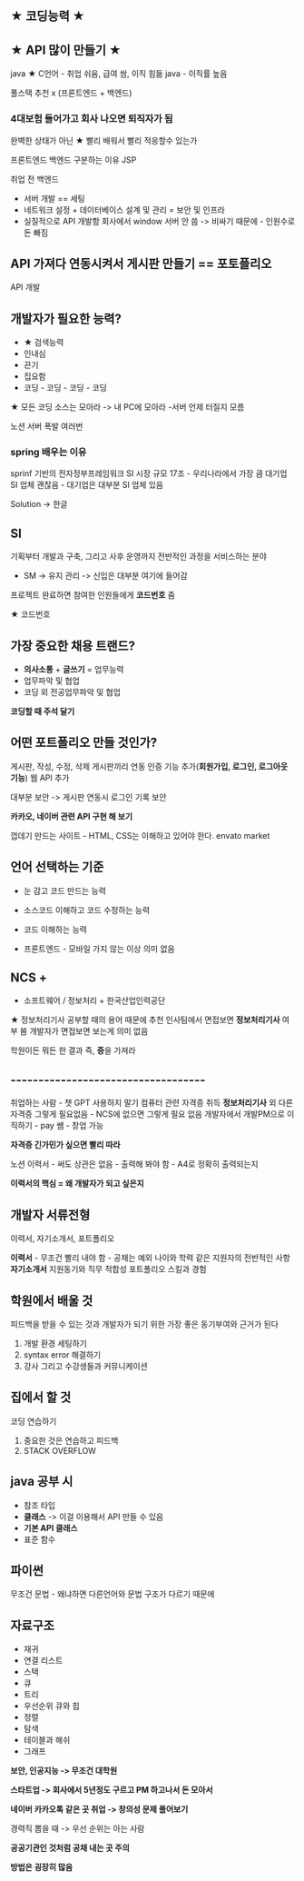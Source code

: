 ## ★ 코딩능력 ★
## ★ API 많이 만들기 ★
java ★
C언어 - 취업 쉬움, 급여 쌈, 이직 힘듦
java - 이직률 높음 

풀스택 추천 x (프론트엔드 + 백엔드)

### 4대보험 들어가고 회사 나오면 퇴직자가 됨
완벽한 상태가 아닌    ★ 빨리 배워서 빨리 적응할수 있는가

프론트엔드 백엔드 구분하는 이유
JSP

취업 전
백엔드 
- 서버 개발 == 세팅
- 네트워크 설정 + 데이터베이스 설계 및 관리 = 보안 및 인프라
- 실질적으로 API 개발함
회사에서 window 서버 안 씀 -> 비싸기 때문에 - 인원수로 돈 빠짐

## API 가져다 연동시켜서 게시판 만들기 == 포토플리오
API 개발 

## 개발자가 필요한 능력?
- ★ 검색능력
- 인내심
- 끈기
- 집요함
- 코딩 - 코딩 - 코딩 - 코딩

★ 모든 코딩 소스는 모아라 -> 내 PC에 모아라  -서버 언제 터질지 모름 

노션 서버 폭발 여러번 

### spring 배우는 이유
sprinf 기반의 전자정부프레임워크 
SI 시장 규모 17조 - 우리나라에서 가장 큼
대기업 SI 업체 괜찮음  - 대기업은 대부분 SI 업체 있음

Solution -> 한글

## SI 
기획부터 개발과 구축, 그리고 사후 운영까지 전반적인 과정을 서비스하는 분야
+ SM      -> 유지 관리  ->  신입은 대부분 여기에 들어감


프로젝트 완료하면 참여한 인원들에게 **코드번호** 줌

★ 코드번호 

## 가장 중요한 채용 트랜드?
- **의사소통** + **글쓰기** = 업무능력
- 업무파악 및 협업
- 코딩 외 전공업무파악 및 협업

**코딩할 때 주석 달기**

## 어떤 포트폴리오 만들 것인가?
게시판, 작성, 수정, 삭제
게시판끼리 연동
인증 기능 추가(**회원가입, 로그인, 로그아웃 기능**)
웹 API 추가

대부분 보안 -> 게시판 연동시 로그인 기록 보안

**카카오, 네이버 관련 API 구현 해 보기**

껍데기 만드는 사이트  - HTML, CSS는 이해하고 있어야 한다.
envato market

## 언어 선택하는 기준
- 눈 감고 코드 만드는 능력
- 소스코드 이해하고 코드 수정하는 능력
- 코드 이해하는 능력

- 프론트엔드 - 모바일 가지 않는 이상 의미 없음


## NCS + 
- 소프트웨어 / 정보처리 + 한국산업인력공단

★ 정보처리기사 공부할 때의 용어 때문에 추천
인사팀에서 면접보면 **정보처리기사** 여부 봄
개발자가 면접보면 보는게 의미 없음

학원이든 뭐든 한 결과 즉, **증**을 가져라

## -----------------------------------

취업하는 사람 - 챗 GPT 사용하지 말기
컴퓨터 관련 자격증 취득 **정보처리기사** 외 다른 자격증 그렇게 필요없음 - NCS에 없으면 그렇게 필요 없음
개발자에서 개발PM으로 이직하기  -  pay 쌤  - 창업 가능

**자격증 긴가민가 싶으면 빨리 따라**

노션 이력서 - 써도 상관은 없음  - 출력해 봐야 함 - A4로 정확히 출력되는지

**이력서의 핵심 = 왜 개발자가 되고 싶은지**

## 개발자 서류전형
이력서, 자기소개서, 포트폴리오

**이력서**  - 무조건 빨리 내야 함    - 공채는 예외
나이와 학력 같은 지원자의 전반적인 사항
**자기소개서**
지원동기와 직무 적합성
포트폴리오
스킬과 경험

## 학원에서 배울 것
피드백을 받을 수 있는 것과 개발자가 되기 위한 가장 좋은 동기부여와 근거가 된다
1. 개발 환경 세팅하기
2. syntax error 해결하기
3. 강사 그리고 수강생들과 커뮤니케이션

## 집에서 할 것
코딩 연습하기
1. 중요한 것은 연습하고 피드백
2. STACK OVERFLOW

## java 공부 시 
- 참조 타입
- **클래스**     -> 이걸 이용해서 API 만들 수 있음
- **기본 API 클래스**
- 표준 함수 


## 파이썬
무조건 문법  - 왜냐하면 다른언어와 문법 구조가 다르기 때문에

## 자료구조
- 재귀
- 연결 리스트
- 스택
- 큐
- 트리
- 우선순위 큐와 힙
- 정렬
- 탐색
- 테이블과 해쉬
- 그래프

**보안, 인공지능 -> 무조건 대학원**

**스타트업 -> 회사에서 5년정도 구르고 PM 하고나서 돈 모아서**

**네이버 카카오톡 같은 곳 취업 -> 창의성 문제 풀어보기**

경력직 뽑을 때 -> 우선 순위는 아는 사람

**공공기관인 것처럼 공채 내는 곳 주의**

**방법은 굉장히 많음**






